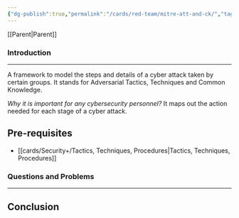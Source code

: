 ```yaml
---
{"dg-publish":true,"permalink":"/cards/red-team/mitre-att-and-ck/","tags":["sunday","#soc"]}
---
```


[[Parent\|Parent]]
### Introduction 
---
A framework to model the steps and details of a cyber attack taken by certain groups. It stands for Adversarial Tactics, Techniques and Common Knowledge.

_Why it is important for any cybersecurity personnel?_ It maps out the action needed for each stage of a cyber attack.
## Pre-requisites

- [[cards/Security+/Tactics, Techniques, Procedures\|Tactics, Techniques, Procedures]]

### Questions and Problems
---
## Conclusion


